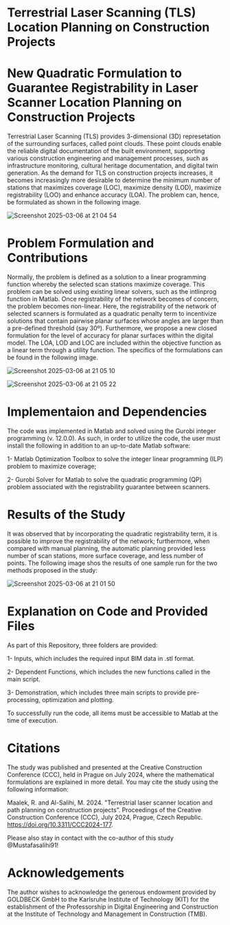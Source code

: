 # Terrestrial Laser Scanning (TLS) Location Planning on Construction Projects
# New Quadratic Formulation to Guarantee Registrability in Laser Scanner Location Planning on Construction Projects

Terrestrial Laser Scanning (TLS) provides 3-dimensional (3D) represetation of the surrounding surfaces, called point clouds. These point clouds enable the reliable digital documentation of the built environment, supporting various construction engineering and management processes, such as infrastructure monitoring, cultural heritage documentation, and digital twin generation. As the demand for TLS on construction projects increases, it becomes increasingly more desirable to determine the minimum number of stations that maximizes coverage (LOC), maximize density (LOD), maximize registrability (LOO) and enhance accuracy (LOA). The problem can, hence, be formulated as shown in the following image.

![Screenshot 2025-03-06 at 21 04 54](https://github.com/user-attachments/assets/d74c446b-d1bc-4b9c-91f7-73323c7c48b9)

# Problem Formulation and Contributions
Normally, the problem is defined as a solution to a linear programming function whereby the selected scan stations maximize coverage. This problem can be solved using existing linear solvers, such as the intlinprog function in Matlab. Once registrability of the network becomes of concern, the problem becomes non-linear. Here, the registrability of the network of selected scanners is formulated as a quadratic penalty term to incentivize solutions that contain pairwise planar surfaces whose angles are larger than a pre-defined threshold (say 30º). Furthermore, we propose a new closed formulation for the level of accuracy for planar surfaces within the digital model. The LOA, LOD and LOC are included within the objective function as a linear term through a utility function. The specifics of the formulations can be found in the following image.

![Screenshot 2025-03-06 at 21 05 10](https://github.com/user-attachments/assets/ecc2b873-b50c-464f-b226-a9a8be457edb)

![Screenshot 2025-03-06 at 21 05 22](https://github.com/user-attachments/assets/7159ceef-8b0a-426f-9b93-b6df2c1abbe1)

# Implementaion and Dependencies
The code was implemented in Matlab and solved using the Gurobi integer programming (v. 12.0.0). As such, in order to utilize the code, the user must install the following in addition to an up-to-date Matlab software:

1- Matlab Optimization Toolbox to solve the integer linear programming (ILP) problem to maximize coverage;

2- Gurobi Solver for Matlab to solve the quadratic programming (QP) problem associated with the registrability guarantee between scanners.

# Results of the Study
It was observed that by incorporating the quadratic registrability term, it is possible to improve the registrability of the network; furthermore, when compared with manual planning, the automatic planning provided less number of scan stations, more surface coverage, and less number of points. The following image shos the results of one sample run for the two methods proposed in the study:

![Screenshot 2025-03-06 at 21 01 50](https://github.com/user-attachments/assets/503e2bc3-12a8-4c26-8e49-6bfde19851c3)

# Explanation on Code and Provided Files
As part of this Repository, three folders are provided:

1- Inputs, which includes the required input BIM data in .stl format.

2- Dependent Functions, which includes the new functions called in the main script.

3- Demonstration, which includes three main scripts to provide pre-processing, optimization and plotting.

To successfully run the code, all items must be accessible to Matlab at the time of execution.

# Citations
The study was published and presented at the Creative Construction Conference (CCC), held in Prague on July 2024, where the mathematical formulations are explained in more detail. You may cite the study using the following information:

Maalek, R. and Al-Salihi, M. 2024. "Terrestrial laser scanner location and path planning on construction projects”. Proceedings of the Creative Construction Conference (CCC), July 2024, Prague, Czech Republic. https://doi.org/10.3311/CCC2024-177.

Please also stay in contact with the co-author of this study @Mustafasalihi91!

# Acknowledgements
The author wishes to acknowledge the generous endowment provided by GOLDBECK GmbH to the Karlsruhe Institute of Technology (KIT) for the establishment of the Professorship in Digital Engineering and Construction at the Institute of Technology and Management in Construction (TMB).
